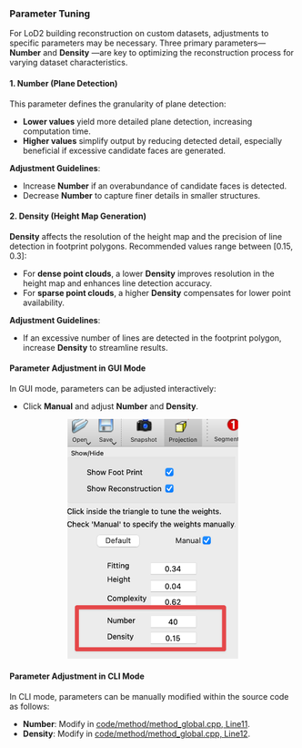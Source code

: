 ### Parameter Tuning 

For LoD2 building reconstruction on custom datasets, adjustments to specific parameters may be necessary. Three primary parameters—**Number** and  **Density** —are key to optimizing the reconstruction process for varying dataset characteristics.

#### 1. **Number** (Plane Detection)
This parameter defines the granularity of plane detection:
- **Lower values** yield more detailed plane detection, increasing computation time.
- **Higher values** simplify output by reducing detected detail, especially beneficial if excessive candidate faces are generated.

**Adjustment Guidelines**:
- Increase **Number** if an overabundance of candidate faces is detected.
- Decrease **Number** to capture finer details in smaller structures.

#### 2. **Density** (Height Map Generation)
**Density** affects the resolution of the height map and the precision of line detection in footprint polygons. Recommended values range between \[0.15, 0.3\]:
- For **dense point clouds**, a lower **Density** improves resolution in the height map and enhances line detection accuracy.
- For **sparse point clouds**, a higher **Density** compensates for lower point availability.

**Adjustment Guidelines**:
- If an excessive number of lines are detected in the footprint polygon, increase **Density** to streamline results.

[//]: # (#### 3. **Ground** &#40;Footprint Generation&#41;)

[//]: # (The **Ground** parameter defines the Z-value &#40;height&#41; of the footprint polygon, applicable only if no pre-existing footprint data is available.)

[//]: # ()
[//]: # (**Adjustment Guidelines**:)

[//]: # (- If you have access to the complete raw point cloud data, including both the roof and ground points, it would be advisable to directly inspect the data and set the ground height based on the actual ground points.)

[//]: # (- If no ground-level data is available, an alternative approach is to experiment with different values. You can start with value of 0.0 and adjust as needed.)


#### Parameter Adjustment in GUI Mode
In GUI mode, parameters can be adjusted interactively:
- Click **Manual** and adjust **Number** and **Density**.


<p align="center"> 
     <img src="./images/GUI_mode.png" width="300"> 
</p>

#### Parameter Adjustment in CLI Mode
In CLI mode, parameters can be manually modified within the source code as follows:
- **Number**: Modify in [code/method/method_global.cpp, Line11](https://github.com/tudelft3d/City3D/tree/main/code/method/method_global.cpp#L11).
- **Density**: Modify in [code/method/method_global.cpp, Line12](https://github.com/tudelft3d/City3D/tree/main/code/method/method_global.cpp#L12).
